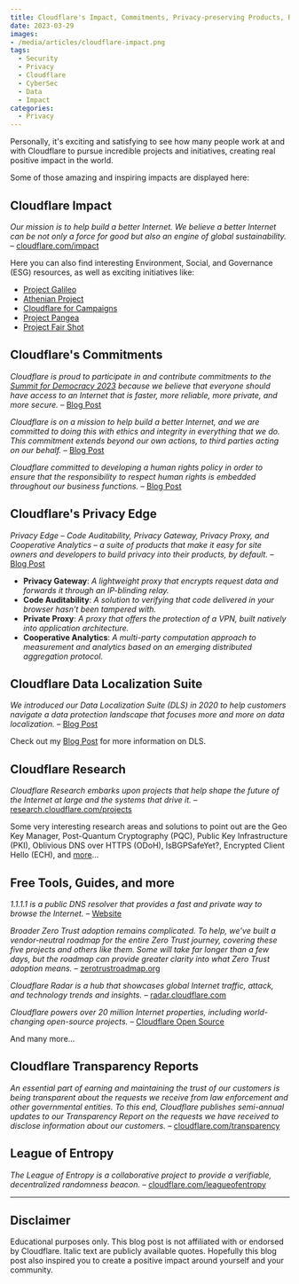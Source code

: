 ```yaml
---
title: Cloudflare's Impact, Commitments, Privacy-preserving Products, Research, and more
date: 2023-03-29
images: 
- /media/articles/cloudflare-impact.png
tags:
  - Security
  - Privacy
  - Cloudflare
  - CyberSec
  - Data
  - Impact
categories:
  - Privacy
---
```


Personally, it's exciting and satisfying to see how many people work at and with Cloudflare to pursue incredible projects and initiatives, creating real positive impact in the world.

Some of those amazing and inspiring impacts are displayed here:

## Cloudflare Impact

_Our mission is to help build a better Internet. We believe a better Internet can be not only a force for good but also an engine of global sustainability._ – [cloudflare.com/impact](https://www.cloudflare.com/impact/)

Here you can also find interesting Environment, Social, and Governance (ESG) resources, as well as exciting initiatives like: 
* [Project Galileo](https://www.cloudflare.com/galileo/)
* [Athenian Project](https://www.cloudflare.com/athenian/)
* [Cloudflare for Campaigns](https://www.cloudflare.com/campaigns/)
* [Project Pangea](https://www.cloudflare.com/pangea/)
* [Project Fair Shot](https://www.cloudflare.com/fair-shot/)

## Cloudflare's Commitments

_Cloudflare is proud to participate in and contribute commitments to the [Summit for Democracy 2023](https://www.state.gov/summit-for-democracy-2023/) because we believe that everyone should have access to an Internet that is faster, more reliable, more private, and more secure._ – [Blog Post](https://blog.cloudflare.com/cloudflare-commitment-to-the-2023-summit-for-democracy/)

_Cloudflare is on a mission to help build a better Internet, and we are committed to doing this with ethics and integrity in everything that we do. This commitment extends beyond our own actions, to third parties acting on our behalf._ – [Blog Post](https://blog.cloudflare.com/introducing-cloudflares-third-party-code-of-conduct/)

_Cloudflare committed to developing a human rights policy in order to ensure that the responsibility to respect human rights is embedded throughout our business functions._ – [Blog Post](https://blog.cloudflare.com/cloudflare-human-rights-commitments/)

## Cloudflare's Privacy Edge

_Privacy Edge – Code Auditability, Privacy Gateway, Privacy Proxy, and Cooperative Analytics – a suite of products that make it easy for site owners and developers to build privacy into their products, by default._ – [Blog Post](https://blog.cloudflare.com/privacy-edge-making-building-privacy-first-apps-easier/)

* **Privacy Gateway**: _A lightweight proxy that encrypts request data and forwards it through an IP-blinding relay._
* **Code Auditability**: _A solution to verifying that code delivered in your browser hasn’t been tampered with._
* **Private Proxy**: _A proxy that offers the protection of a VPN, built natively into application architecture._
* **Cooperative Analytics**: _A multi-party computation approach to measurement and analytics based on an emerging distributed aggregation protocol._

## Cloudflare Data Localization Suite

_We introduced our Data Localization Suite (DLS) in 2020 to help customers navigate a data protection landscape that focuses more and more on data localization._ – [Blog Post](https://blog.cloudflare.com/dls-2022/)

Check out my [Blog Post](https://davidtofan.com/articles/cloudflare-data-localization/) for more information on DLS.

## Cloudflare Research

_Cloudflare Research embarks upon projects that help shape the future of the Internet at large and the systems that drive it._ – [research.cloudflare.com/projects](https://research.cloudflare.com/projects/)

Some very interesting research areas and solutions to point out are the Geo Key Manager, Post-Quantum Cryptography (PQC), Public Key Infrastructure (PKI), Oblivious DNS over HTTPS (ODoH), IsBGPSafeYet?, Encrypted Client Hello (ECH), and [more](https://research.cloudflare.com/resources/)...

## Free Tools, Guides, and more

_1.1.1.1 is a public DNS resolver that provides a fast and private way to browse the Internet._ – [Website](https://1.1.1.1/)

_Broader Zero Trust adoption remains complicated. To help, we’ve built a vendor-neutral roadmap for the entire Zero Trust journey, covering these five projects and others like them. Some will take far longer than a few days, but the roadmap can provide greater clarity into what Zero Trust adoption means._ – [zerotrustroadmap.org](https://zerotrustroadmap.org/)

_Cloudflare Radar is a hub that showcases global Internet traffic, attack, and technology trends and insights._ – [radar.cloudflare.com](https://radar.cloudflare.com/)

_Cloudflare powers over 20 million Internet properties, including world-changing open-source projects._ – [Cloudflare Open Source](https://cloudflare.github.io/)

And many more...

## Cloudflare Transparency Reports

_An essential part of earning and maintaining the trust of our customers is being transparent about the requests we receive from law enforcement and other governmental entities. To this end, Cloudflare publishes semi-annual updates to our Transparency Report on the requests we have received to disclose information about our customers._ – [cloudflare.com/transparency](https://www.cloudflare.com/transparency/)

## League of Entropy

_The League of Entropy is a collaborative project to provide a verifiable, decentralized randomness beacon._ – [cloudflare.com/leagueofentropy](https://www.cloudflare.com/leagueofentropy/)

* * * *

## Disclaimer

Educational purposes only. This blog post is not affiliated with or endorsed by Cloudflare. Italic text are publicly available quotes. Hopefully this blog post also inspired you to create a positive impact around yourself and your community.